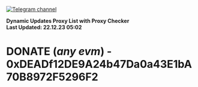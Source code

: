 [![Telegram channel](https://img.shields.io/endpoint?url=https://runkit.io/damiankrawczyk/telegram-badge/branches/master?url=https://t.me/n4z4v0d)](https://t.me/n4z4v0d) 

**Dynamic Updates Proxy List with Proxy Checker**  
**Last Updated: 22.12.23 05:02**

# DONATE (_any evm_) - 0xDEADf12DE9A24b47Da0a43E1bA70B8972F5296F2
